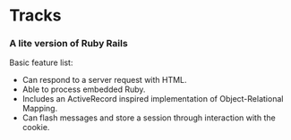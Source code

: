 # Tracks
### A lite version of Ruby Rails

Basic feature list:

 * Can respond to a server request with HTML.
 * Able to process embedded Ruby.
 * Includes an ActiveRecord inspired implementation of Object-Relational Mapping.
 * Can flash messages and store a session through interaction with the cookie.
